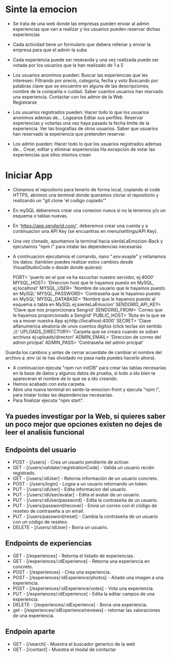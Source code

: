 # Sinte la emocion

- Se trata de una web donde las empresas pueden enviar al admin experiencias que van a realizar y los usuarios pueden reservar dichas experiencias

- Cada actividad tiene un formulario que debera rellenar y enviar la empresa para que el admin la suba

- Cada experiencia puede ser reseravda y una vez realizada puede ser votada por los usuarios que la han realizado de 1 a 5

- Los usuarios anonimos pueden:
  Buscar las experiencias que les interesen:
  Filtrando por precio, categoria, fecha y voto
  Buscando por palabras clave que se encuentre en alguna de las descripciones, nombre de la compañía o cuidad.
  Saber cuantos usuarios han resrvado una experiencia.
  Contactar con los admin de la Web  
   Registrarse

- Los usuarios registrados pueden:
  Hacer todo lo que los usuarios anonimos ademas de...
  Logearse
  Editar sus perfiles.
  Reservar experiencias y votarlas una vez haya pasado la fecha limite de la experiencia.
  Ver las biografias de otros usuarios.
  Saber que usuarios han reservado la experiencia que pretenden reservar.

- Los admin pueden:
  Hacer todo lo que los usuarios registrados ademas de...
  Crear, editar y eliminar experiencias
  Ha excepcion de votar las experiencias que ellos mismos crean

# Iniciar App

- Clonamos el repositorio para tenerlo de forma local, copiando el code HTTPS, abrimos una terminal donde queramos clonar el repositorio y realizando un "git clone 'el codigo copiado'"
- En mySQL deberemos crear una conexion nueva si no la tenemos y/o un esquema o tablas nuevas.
- En 'https://app.sendgrid.com/', deberemos crear una cuenta y a continuacion una API Key (se encuantras en menu/settings/API Key).
- Una vez clonado, apuntamos la terminal hacia sienlaLaEmocion-Back y ejecutamos "npm i" para intalar las dependencias necesarias
- A continuacion ejecutamos el comando, nano ".env.exaple" y rellanamos los datos: (tambien puedes realizar estos cambios desde VisualStudioCode o desde donde quieras)

  PORT= 'puerto en el que va ha escuchar nuestro servidor, ej:4000'
  MYSQL_HOST= 'Direccion host que le hayamos puesto en MySQL, ej:localhost'
  MYSQL_USER= 'Nombre de usuario que le hayamos puesto en MySQL'
  MYSQL_PASSWORD= 'Contraseña que le hayamso puesto en MySQL'
  MYSQL_DATABASE= 'Nombre que le hayamos puesto al esquema o tabla en MySQL ej:sienteLaEmocion'
  SENDGRID_API_KEY= 'Clave que nos proporcionara Sengrid'
  SENDGRID_FROM= 'Correo que le hayamos proporcionado a Sengrid'
  PUBLIC_HOST= 'Ruta en la que se va a mover nuestra App ej:http://localhost:4000'
  SECRET= 'Clave alfanumerica aleatoria de unos cuentos digitos (click teclas sin sentido ;))'
  UPLOADS_DIRECTORY= 'Carpeta que se creara cuando se suban archivos ej:uploads/directori'
  ADMIN_EMAIL= 'Direccion de correo del admin pricipal'
  ADMIN_PASS= 'Contraseña del admin pricipal'

Guarda los cambios y antes de cerrar acuerdate de cambiar el nombre del archivo a .env (si te has olvodado no pasa nada puedes hacerlo ahora).

- A continuacion ejecuta "npm run initDB" para crear las tablas necesarias en la base de datos y algunos datos de prueba, si todo a ido bien te apareceran el nombre de lo que se a ido creando.
- Hemos acabado con esta carpeta.
- Abre una nueva terminal en sente-la-emocion-front y ejecuta "npm i", para intalar todas las dependencias necesarias.
- Para finalizar ejecuta "npm start".

## Ya puedes investigar por la Web, si quieres saber un poco mejor que opciones existen no dejes de leer el analisis funcional

## Endpoints del usuario

- POST - [/users] - Crea un usuario pendiente de activar.
- GET - [/users/validate/:registrationCode] - Valida un usuario recién registrado.
- GET - [/users/:idUser] - Retorna información de un usuario concreto.
- POST - [/users/login] - Logea a un usuario retornando un token.
- PUT - [/users/:idUser] - Edita informacion del usuario.
- PUT - [/users/:idUser/avatar] - Edita el avatar de un usuario.
- PUT - [/users/:idUser/password] - Edita la contraseña de un usuario.
- PUT - [/users/password/recover] - Envia un correo con el código de reseteo de contraseña a un email.
- PUT - [/users/password/reset] - Cambia la contraseña de un usuario con un código de reseteo.
- DELETE - [/users/:idUser] - Borra un usuario.

## Endpoints de experiencias

- GET - [/experiences] - Retorna el listado de experiencias.
- GET - [/experiences/:idExperience] - Retorna una experiencia en concreto.
- POST - [/experiences] - Crea una experiencia.
- POST - [/experiences/:idExperience/photos] - Añade una imagen a una experiencia.
- POST - [/experiences/:idExperience/votes] - Vota una experiencia.
- PUT - [/experiences/:idExperience] - Edita la editar campos de una experiencia.
- DELETE - [/experiences/:idExperience] - Borra una experiencia.
- get - [/experiences/:idExperience/reviews] - retornar las valoraciones de una experiencia.

## Endpoin aparte

- GET - [/search] - Muestra el buscador generico de la web
- GET - [/contact] - Muestra el modal de contactar

